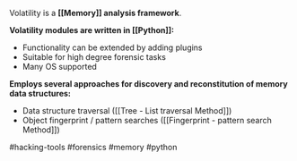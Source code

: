 Volatility is a **[[Memory]] analysis framework**.

**Volatility modules are written in [[Python]]:**
- Functionality can be extended by adding plugins
- Suitable for high degree forensic tasks
- Many OS supported

**Employs several approaches for discovery and reconstitution of memory data structures:**
- Data structure traversal ([[Tree - List traversal Method]])
- Object fingerprint / pattern searches ([[Fingerprint - pattern search Method]])


#hacking-tools #forensics #memory #python